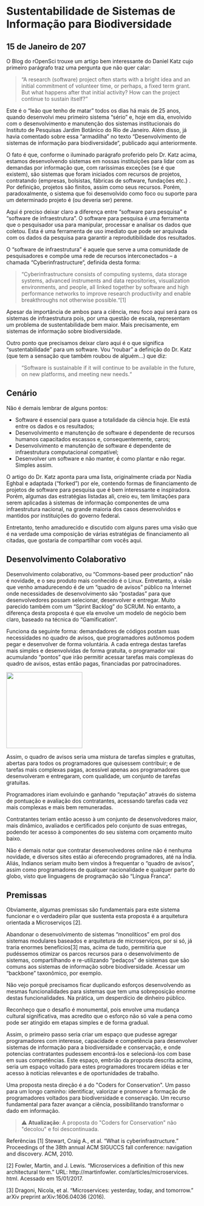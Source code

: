 # Sustentabilidade de Sistemas de Informação para Biodiversidade
## 15 de Janeiro de 207

O Blog do rOpenSci trouxe um artigo bem interessante do Daniel Katz cujo primeiro parágrafo traz uma pergunta que não quer calar:

>“A research (software) project often starts with a bright idea and an initial commitment of volunteer time, or perhaps, a fixed term grant. But what happens after that initial activity? How can the project continue to sustain itself?”

Este é o “leão que tenho de matar” todos os dias há mais de 25 anos, quando desenvolvi meu primeiro sistema “sério” e, hoje em dia, envolvido com o desenvolvimento e manutenção dos sistemas institucionais do Instituto de Pesquisas Jardim Botânico do Rio de Janeiro. Além disso, já havia comentado sobre essa “armadilha” no texto “Desenvolvimento de sistemas de informação para biodiversidade“, publicado aqui anteriormente.

O fato é que, conforme o iluminado parágrafo proferido pelo Dr. Katz acima, estamos desenvolvendo sistemas em nossas instituições para lidar com as demandas por informação que, com raríssimas exceções (se é que existem), são sistemas que foram iniciados com recursos de projetos, contratando {empresas, bolsistas, fábricas de software, fundações etc.} . Por definição, projetos são finitos, assim como seus recursos. Porém, paradoxalmente, o sistema que foi desenvolvido como foco ou suporte para um determinado projeto é (ou deveria ser) perene.

Aqui é preciso deixar claro a diferença entre “software para pesquisa” e “software de infraestrutura”. O software para pesquisa é uma ferramenta que o pesquisador usa para manipular, processar e analisar os dados que coletou. Esta é uma ferramenta de uso imediato que pode ser arquivada com os dados da pesquisa para garantir a reprodutibilidade dos resultados.

O “software de infraestrutura” é aquele que serve a uma comunidade de pesquisadores e compõe uma rede de recursos interconectados – a chamada “Cyberinfrastructure“, definida desta forma:

>“Cyberinfrastructure consists of computing systems, data storage systems, advanced instruments and data repositories, visualization environments, and people, all linked together by software and high performance networks to improve research productivity and enable breakthroughs not otherwise possible.“[1]

Apesar da importância de ambos para a ciência, meu foco aqui será para os sistemas de infraestrutura pois, por uma questão de escala, representam um problema de sustentabilidade bem maior. Mais precisamente, em sistemas de informação sobre biodiversidade.

Outro ponto que precisamos deixar claro aqui é o que significa “sustentabilidade” para um software. Vou “roubar” a definição do Dr. Katz (que tem a sensação que também roubou de alguém…) que diz:

>“Software is sustainable if it will continue to be available in the future, on new platforms, and meeting new needs.“

## Cenário

Não é demais lembrar de alguns pontos:

* Software é essencial para quase a totalidade da ciência hoje. Ele está entre os dados e os resultados;
* Desenvolvimento e manutenção de software é dependente de recursos humanos capacitados escassos e, consequentemente, caros;
* Desenvolvimento e manutenção de software é dependente de infraestrutura computacional compatível;
* Desenvolver um software e não manter, é como plantar e não regar. Simples assim.

O artigo do Dr. Katz aponta para uma lista, originalmente criada por Nadia Eghbal e adaptada (“forked”) por ele, contendo formas de financiamento de projetos de software para pesquisa que é bem interessante e inspiradora. Porém, algumas das estratégias listadas ali, creio eu,  tem limitações para serem aplicadas à sistemas de informação componentes de uma infraestrutura nacional, na grande maioria dos casos desenvolvidos e mantidos por instituições do governo federal.

Entretanto, tenho amadurecido e discutido com alguns pares uma visão que é na verdade uma composição de várias estratégias de financiamento ali citadas, que gostaria de compartilhar com vocês aqui.

## Desenvolvimento Colaborativo

Desenvolvimento colaborativo, ou “Commons-based peer production” não é novidade, e o seu produto mais conhecido é o Linux. Entretanto, a visão que venho amadurecendo é de um “quadro de avisos” público na Internet onde necessidades de desenvolvimento são “postadas” para que desenvolvedores possam selecionar, desenvolver e entregar. Muito parecido também com um “Sprint Backlog” do SCRUM. No entanto, a diferença desta proposta é que ela envolve um modelo de negócio bem claro, baseado na técnica do “Gamification“.

Funciona da seguinte forma: demandadores de códigos postam suas necessidades no quadro de avisos, que programadores autônomos podem pegar e desenvolver de forma voluntária. A cada entrega destas tarefas mais simples e desenvolvidas de forma gratuita, o programador vai acumulando “pontos” que irão permitir acessar tarefas mais complexas do quadro de avisos, estas então pagas, financiadas por patrocinadores.

<img src="http://dalcinweb.s3-website-us-east-1.amazonaws.com/github/BiodivDadosMeta/sustentabilidadeSistemas1.jpg" width="200">

Assim, o quadro de avisos seria uma mistura de tarefas simples e gratuitas, abertas para todos os programadores que quisessem contribuir; e de tarefas mais complexas pagas, acessível apenas aos programadores que desenvolveram e entregaram, com qualidade, um conjunto de tarefas gratuitas.

Programadores iriam evoluindo e ganhando “reputação” através do sistema de pontuação e avaliação dos contratantes, acessando tarefas cada vez mais complexas e mais bem remuneradas.

Contratantes teriam então acesso à um conjunto de desenvolvedores maior, mais dinâmico, avaliados e certificados pelo conjunto de suas entregas, podendo ter acesso à componentes do seu sistema com orçamento muito baixo.

Não é demais notar que contratar desenvolvedores online não é nenhuma novidade, e diversos sites estão ai oferecendo programadores, até na Índia. Aliás, Indianos seriam muito bem vindos à frequentar o “quadro de avisos”, assim como programadores de qualquer nacionalidade e qualquer parte do globo, visto que linguagens de programação são “Língua Franca“.

## Premissas

Obviamente, algumas premissas são fundamentais para este sistema funcionar e o verdadeiro pilar que sustenta esta proposta é a arquitetura orientada a Microserviços [2].

Abandonar o desenvolvimento de sistemas “monolíticos” em prol dos sistemas modulares baseados e arquitetura de microserviços, por si só, já traria enormes benefícios[3] mas, acima de tudo, permitiria que pudéssemos otimizar os parcos recursos para o desenvolvimento de sistemas, compartilhando e re-utilizando “pedaços” de sistemas que são comuns aos sistemas de informação sobre biodiversidade. Acessar um “backbone” taxonômico, por exemplo.

Não vejo porquê precisamos ficar duplicando esforços desenvolvendo as mesmas funcionalidades para sistemas que tem uma sobreposição enorme destas funcionalidades. Na prática, um desperdício de dinheiro público.

Reconheço que o desafio é monumental, pois envolve  uma mudança cultural significativa, mas  acredito que o esforço não só vale a pena como pode ser atingido em etapas simples e de forma gradual.

Assim, o primeiro passo seria criar um espaço que pudesse agregar programadores com interesse, capacidade e competência para desenvolver sistemas de informação para a biodiversidade e conservação, e onde potencias contratantes pudessem encontrá-los e selecioná-los com base em suas competências. Este espaço, embrião da proposta descrita acima, seria um espaço voltado para estes programadores trocarem idéias e ter acesso à notícias relevantes e de oportunidades de trabalho.

Uma proposta nesta direção é a do "Coders for Conservation". Um passo para um longo caminho: identificar, valorizar e promover a formação de programadores voltados para biodiversidade e conservação. Um recurso fundamental para fazer avançar a ciência, possibilitando transformar o dado em informação.

> :warning: __Atualização__: A proposta do "Coders for Conservation" não "decolou" e foi descontinuada.

Referências
[1] Stewart, Craig A., et al. “What is cyberinfrastructure.” Proceedings of the 38th annual ACM SIGUCCS fall conference: navigation and discovery. ACM, 2010.

[2] Fowler, Martin, and J. Lewis. “Microservices a definition of this new architectural term.” URL: http://martinfowler. com/articles/microservices. html. Acessado em 15/01/2017.

[3] Dragoni, Nicola, et al. “Microservices: yesterday, today, and tomorrow.” arXiv preprint arXiv:1606.04036 (2016).

